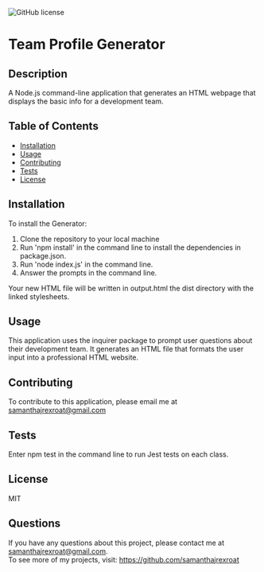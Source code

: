 ![GitHub license](https://img.shields.io/badge/license-MIT-blue.svg)

# Team Profile Generator

## Description
A Node.js command-line application that generates an HTML webpage that displays the basic info for a development team.

## Table of Contents
* [Installation](#installation)
* [Usage](#usage)
* [Contributing](#contributing)
* [Tests](#tests)
* [License](#license)

## Installation
To install the Generator: <ol><li>Clone the repository to your local machine</li><li>Run 'npm install' in the command line to install the dependencies in package.json.</li><li>Run 'node index.js' in the command line.</li><li>Answer the prompts in the command line.</li></ol>Your new HTML file will be written in output.html the dist directory with the linked stylesheets.

## Usage
This application uses the inquirer package to prompt user questions about their development team.  It generates an HTML file that formats the user input into a professional HTML website.
<!-- View walk through video here - [Screencastify](https://drive.google.com/file/d/1tWZNaLaSKDgV-UohblVVEdnwex9nPzDj/view)<br>
<img src="./assets/image/samplepage.png"> -->

## Contributing
To contribute to this application, please email me at <samanthajrexroat@gmail.com>

## Tests
Enter npm test in the command line to run Jest tests on each class.

## License
MIT

## Questions
If you have any questions about this project, please contact me at samanthajrexroat@gmail.com.<br>
To see more of my projects, visit: https://github.com/samanthajrexroat